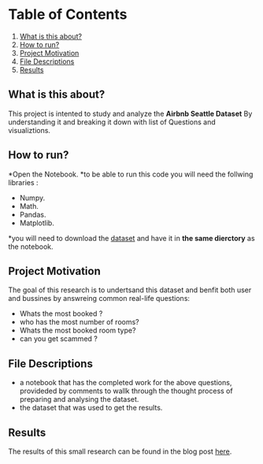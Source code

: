 # Table of Contents

1. [What is this about?](#about)
2. [How to run?](#run)
3. [Project Motivation](#motivation)
4. [File Descriptions](#files)
5. [Results](#results)

## What is this about? <a name="about"></a>

This project is intented to study and analyze the **Airbnb Seattle Dataset** By understanding it and breaking it down with list of Questions and visualiztions.

## How to run? <a name="run"></a>

*Open the Notebook.
*to be able to run this code you will need the follwing libraries :
  * Numpy.
  * Math.
  * Pandas.
  * Matplotlib.
  
 *you will need to download the [dataset](https://www.kaggle.com/airbnb/seattle?select=listings.csv)
  and have it in **the same dierctory** as the notebook.

## Project Motivation<a name="motivation"></a>

The goal of this research is to undertsand this dataset and benfit both user and bussines by answreing common real-life questions:

-  Whats the most booked ? 
-  who has the most number of rooms? 
-  Whats the most booked room type? 
-  can you get scammed  ?

## File Descriptions <a name="files"></a>

- a notebook that has the completed work for the above questions, provideded by comments to wallk through the thought process of preparing and analysing the dataset.
- the dataset that was used to get the results.

## Results<a name="results"></a>

The results of this small research can be found in the blog post [here]().



